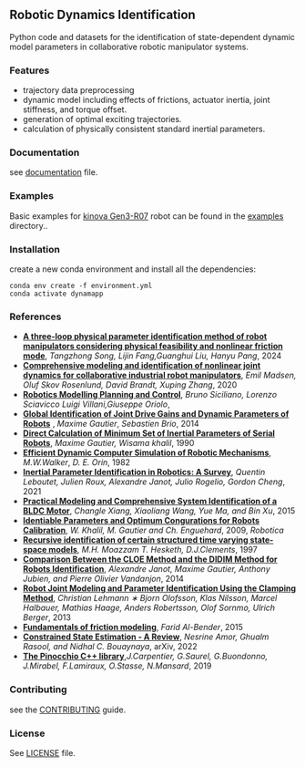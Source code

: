 ## Robotic Dynamics Identification  
Python code and datasets for the identification of state-dependent dynamic model parameters in collaborative robotic manipulator systems.
### Features
- trajectory data preprocessing
- dynamic model including effects of frictions, actuator inertia, joint stiffness, and torque offset.
- generation of optimal exciting trajectories.
- calculation of physically consistent standard inertial parameters.
### Documentation
see [documentation](docs/README.md) file.
### Examples
Basic examples for [kinova Gen3-R07](https://www.kinovarobotics.com/uploads/User-Guide-Gen3-R07.pdf) robot can be found in the [examples](exemple/kinova/) directory..
### Installation 
create a new conda environment and install all the dependencies:  
```shell
conda env create -f environment.yml
conda activate dynamapp
```

### References
- **[A three-loop physical parameter identification method of robot manipulators considering physical feasibility and nonlinear friction mode](https://link.springer.com/article/10.1007/s11071-024-09755-w)**, *Tangzhong Song, Lijin Fang,Guanghui Liu, Hanyu Pang*, 2024
- **[Comprehensive modeling and identification of nonlinear joint dynamics for collaborative industrial robot manipulators](https://www.sciencedirect.com/science/article/pii/S0967066120300988)**, *Emil Madsen, Oluf Skov Rosenlund, David Brandt, Xuping Zhang*, 2020
- **[Robotics Modelling Planning and Control](https://link.springer.com/book/10.1007/978-1-84628-642-1)**, *Bruno Siciliano, Lorenzo Sciavicco Luigi Villani,Giuseppe Oriolo*, 
- **[Global Identification of Joint Drive Gains and Dynamic Parameters of Robots](https://link.springer.com/article/10.1007/s11044-013-9403-6)** , *Maxime Gautier*, *Sebastien Brio*, 2014
- **[Direct Calculation of Minimum Set of Inertial Parameters of Serial Robots](https://ieeexplore.ieee.org/document/56655)**, *Maxime Gautier, Wisama khalil*, 1990
- **[Efficient Dynamic Computer Simulation of Robotic Mechanisms](https://asmedigitalcollection.asme.org/dynamicsystems/article-abstract/104/3/205/428542/Efficient-Dynamic-Computer-Simulation-of-Robotic?redirectedFrom=fulltext)**, *M.W.Walker*, *D. E. Orin*, 1982  
- **[Inertial Parameter Identification in Robotics: A Survey](https://www.mdpi.com/2076-3417/11/9/4303)**, *Quentin Leboutet, Julien Roux, Alexandre Janot, Julio Rogelio, Gordon
Cheng*, 2021
- **[Practical Modeling and Comprehensive System Identification of a BLDC Motor](https://onlinelibrary.wiley.com/doi/10.1155/2015/879581)**, *Changle Xiang, Xiaoliang Wang, Yue Ma, and Bin Xu*, 2015
- **[Identiable Parameters and Optimum Congurations for Robots Calibration](https://www.researchgate.net/publication/232021354_Identifiable_Parameters_and_Optimum_Configurations_for_Robots_Calibration)**, *W. Khalil, M. Gautier and Ch. Enguehard*, 2009, *Robotica*
- **[Recursive identification of certain structured time varying state-space models](https://digital-library.theiet.org/content/journals/10.1049/ip-cta_19971383)**, *M.H. Moazzam T. Hesketh, D.J.Clements*, 1997 
- **[Comparison Between the CLOE Method and the DIDIM Method for Robots Identification](https://ieeexplore.ieee.org/document/6728671)**, *Alexandre Janot, Maxime Gautier, Anthony Jubien, and Pierre Olivier Vandanjon*, 2014
- **[Robot Joint Modeling and Parameter Identification Using the Clamping Method](https://www.sciencedirect.com/science/article/pii/S1474667016343889)**, *Christian Lehmann ∗ Bjorn Olofsson, Klas Nilsson, Marcel Halbauer, Mathias Haage, Anders Robertsson, Olof Sornmo, Ulrich Berger*, 2013
- **[Fundamentals of friction modeling](https://www.researchgate.net/publication/266016929_Fundamentals_of_friction_modeling)**, *Farid Al-Bender*, 2015
- **[Constrained State Estimation - A Review](https://arxiv.org/pdf/1807.03463v3)**, *Nesrine Amor, Ghualm Rasool, and Nidhal C. Bouaynaya*, arXiv, 2022
- **[The Pinocchio C++ library](https://ieeexplore.ieee.org/document/8700380)**,*J.Carpentier, G.Saurel, G.Buondonno, J.Mirabel, F.Lamiraux, O.Stasse, N.Mansard*, 2019

### Contributing
 
see the [CONTRIBUTING](CONTRIBUTING.md) guide.


### License
See [LICENSE](LICENSE) file.


